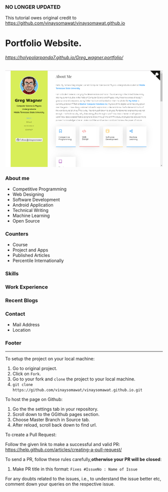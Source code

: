 ### NO LONGER UPDATED

This tutorial owes original credit to https://github.com/vinaysomawat/vinaysomawat.github.io

# Portfolio Website.
###### https://holypolarpanda7.github.io/Greg_wagner.portfolio/

![Image](https://github.com/holypolarpanda7/Greg_wagner.portfolio/blob/master/port_preview.PNG)
### About me
* Competitive Programming
* Web Designing
* Software Development
* Android Application
* Technical Writing
* Machine Learning
* Open Source 

### Counters
* Course
* Project and Apps
* Published Articles
* Percentile Internationally

### Skills
### Work Experience
### Recent Blogs
### Contact
* Mail Address
* Location

### Footer
------------------------------------------------------------------
To setup the project on your local machine:

1. Go to original project.
2. Click on `Fork`.
3. Go to your fork and `clone` the project to your local machine.
4. `git clone https://github.com/vinaysomawat/vinaysomawat.github.io.git`

To host the page on Github:

1. Go the the settings tab in your repository.
2. Scroll down to the GGithub pages section.
3. Choose Master Branch in Source tab.
4. After reload, scroll back down to find url.

To create a Pull Request:

Follow the given link to make a successful and valid PR: https://help.github.com/articles/creating-a-pull-request/

To send a PR, follow these rules carefully,**otherwise your PR will be closed**:

1. Make PR title in this format: `Fixes #IssueNo : Name of Issue`

For any doubts related to the issues, i.e., to understand the issue better etc, comment down your queries on the respective issue.
